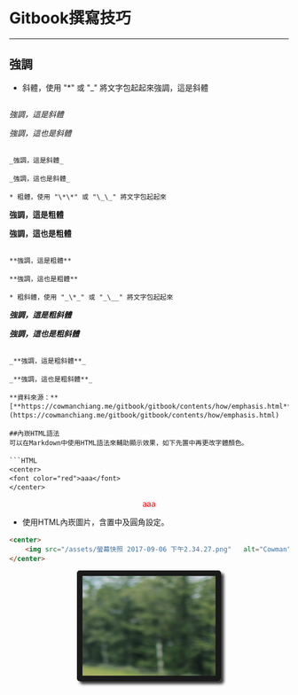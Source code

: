 # Gitbook撰寫技巧

---

## 強調

* 斜體，使用 "\*" 或 "\_" 將文字包起起來強調，這是斜體

  ```
 *強調，這是斜體*

  _強調，這也是斜體_
  ```

  _強調，這是斜體_

  _強調，這也是斜體_

* 粗體，使用 "\*\*" 或 "\_\_" 將文字包起起來

  ```
  **強調，這是粗體**

  __強調，這也是粗體__
  ```

  **強調，這是粗體**

  **強調，這也是粗體**

* 粗斜體，使用 "_\*_" 或 "_\__" 將文字包起起來

  ```
  ***強調，這是粗斜體***

  ___強調，這也是粗斜體___
  ```

  _**強調，這是粗斜體**_

  _**強調，這也是粗斜體**_

**資料來源：**[**https://cowmanchiang.me/gitbook/gitbook/contents/how/emphasis.html**](https://cowmanchiang.me/gitbook/gitbook/contents/how/emphasis.html)

##內崁HTML語法
可以在Markdown中使用HTML語法來輔助顯示效果，如下先置中再更改字體顏色。

```HTML
<center>
  <font color="red">aaa</font>
</center>
```
<center>
  <font color="red">aaa</font>
</center>

*  使用HTML內崁圖片，含置中及圓角設定。

```HTML
<center>
    <img src="/assets/螢幕快照 2017-09-06 下午2.34.27.png"   alt="Cowman" style="border-radius:5px" width="240" height="180" border="10"/>
</center>
```

<center>
  <img src="/assets/螢幕快照 2017-09-06 下午2.34.27.png" alt="Cowman" style="border-radius:5px; box-shadow:5px 5px 5px rgba(0, 0, 0, 0.8)" width="240" height="180" border="10"/>
</center>



